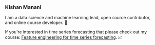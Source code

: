 ### Kishan Manani
I am a data science and machine learning lead, open source contributor, and online course developer. :wave:

If you're interested in time series forecasting that please check out my course: [Feature engineering for time series forecasting](https://www.courses.trainindata.com/p/feature-engineering-for-forecasting). :chart_with_upwards_trend:
